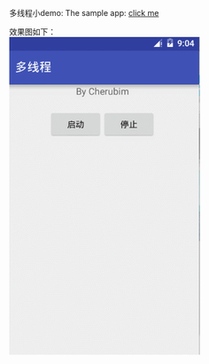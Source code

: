 多线程小demo:
The sample app: [click me](https://github.com/qq0313/ThreadDemo/blob/master/demo/app-release.apk)

效果图如下：
<br>
![image](demo/thread.gif)
